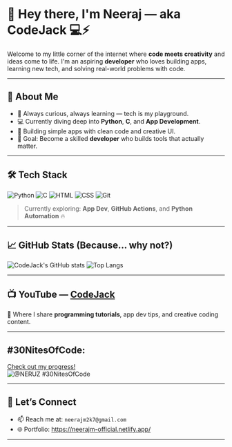 # 👋 Hey there, I'm Neeraj — aka **CodeJack** 💻⚡

Welcome to my little corner of the internet where **code meets creativity** and ideas come to life. I'm an aspiring **developer** who loves building apps, learning new tech, and solving real-world problems with code.

---

## 🚀 About Me
- 🧠 Always curious, always learning — tech is my playground.
- 💻 Currently diving deep into **Python**, **C**, and **App Development**.
- 📱 Building simple apps with clean code and creative UI.
- 🎯 Goal: Become a skilled **developer** who builds tools that actually matter.

---

## 🛠️ Tech Stack
![Python](https://img.shields.io/badge/Python-3776AB?style=for-the-badge&logo=python&logoColor=white)
![C](https://img.shields.io/badge/C-00599C?style=for-the-badge&logo=c&logoColor=white)
![HTML](https://img.shields.io/badge/HTML5-E34F26?style=for-the-badge&logo=html5&logoColor=white)
![CSS](https://img.shields.io/badge/CSS3-1572B6?style=for-the-badge&logo=css3&logoColor=white)
![Git](https://img.shields.io/badge/Git-F05032?style=for-the-badge&logo=git&logoColor=white)

> Currently exploring: **App Dev**, **GitHub Actions**, and **Python Automation** 🔥

---

## 📈 GitHub Stats (Because... why not?)
![CodeJack's GitHub stats](https://github-readme-stats.vercel.app/api?username=NERUZ-XOD&show_icons=true&theme=radical)
![Top Langs](https://github-readme-stats.vercel.app/api/top-langs/?username=NERUZ-XOD&layout=compact&theme=radical)

---

## 📺 YouTube — [CodeJack](https://youtube.com/@CodeJackYT)
🔴 Where I share **programming tutorials**, app dev tips, and creative coding content.

---

## #30NitesOfCode:
  [Check out my progress!](https://www.codedex.io/@NERUZ/30-nites-of-code)  
  ![@NERUZ #30NitesOfCode](https://www.codedex.io/api/petStatus?user=NERUZ)

---

## 🤝 Let’s Connect
- 📫 Reach me at: `neerajm2k7@gmail.com`
- 🌐 Portfolio: https://neerajm-official.netlify.app/

---
